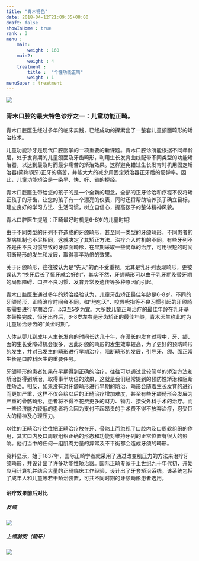 ```yaml
---
title: "青木特色"
date: 2018-04-12T21:09:35+08:00
draft: false
showInHome : true
rank : 3
menu :
    main:
        weight : 160
    main2:
        weight : 4
    treatment : 
        title :  "个性功能正畸"
        weight : 1
menuSuper : treatment
---
```


![](/img/gxgn.jpg)

### 青木口腔的最大特色诊疗之一：儿童功能正畸。

青木口腔医生经过多年的临床实践，已经成功的探索出了一整套儿童颌面畸形的矫治技术。

儿童功能矫牙是现代口腔医学的一项重要的新课题。青木口腔诊所能根据不同年龄层，处于发育期的儿童颌面及牙齿畸形，利用生长发育曲线配带不同类型的功能矫治器，以达到最及时而最少痛苦的矫治效果。这样避免错过生长发育时机用固定矫治器(简称钢牙)正牙的痛苦，并能大大的减少用固定矫治器正牙后的反弹率。因此，儿童功能矫治是一条早、快、好、省的捷经。

青木口腔医生带给您的孩子的是一个全新的理念，全部的正牙诊治和疗程不仅将矫正孩子的牙齿，让您的孩子有一个漂亮的仪表，同时还将帮助培养孩子确立目标，建立良好的学习方法、生活习惯，树立自信心，提高孩子的整体精神风貌。

青木口腔医生提醒：正畸最好时机是6-8岁的儿童时期!

由于不同类型的牙列不齐造成的牙颌畸形，甚至同一类型的牙颌畸形，不同患者的发病机制也不尽相同，这就决定了其矫正方法、治疗介入时机的不同。有些牙列不齐是由不良习惯导致的牙颌面畸形，在早期采取一些简单的治疗，可用很短的时间阻断畸形的发生和发展，取得事半功倍的效果。

关于牙颌畸形，往往被认为是“先天”的而不受重视。尤其是乳牙列表现畸形，更被误认为“换牙后长了恒牙就会好的”，其实不然，牙颌畸形可以由于乳牙期及替牙期的局部障碍、口腔不良习惯、发育异常及遗传等多种原因而引起。

青木口腔医生通过多年的矫治经验认为，儿童牙齿矫正最佳年龄是6-8岁。不同的牙颌畸形，正畸治疗时间会不同。如“地包天”、咬唇吮指等不良习惯引起的牙颌畸形需要进行早期治疗，以3至5岁为宜。大多数儿童正畸治疗的最佳年龄在乳牙基本替换完成，恒牙出齐后，6-8岁左右是牙齿矫正的最佳年龄，青木医生称此时为儿童矫治牙齿的“黄金时期”。

人体从婴儿到成年人生长发育的时间长达几十年，在漫长的发育过程中，牙、颌、面的生长受障碍机会很多，因此牙颌的畸形的发生效率较高，为了更好的预防畸形的发生，并对已发生的畸形进行早期治疗，阻断畸形的发展，引导牙、颌、面正常生长是口腔科医生的重要任务。

牙颌畸形的患者如果在早期得到正确的治疗，往往可以通过比较简单的矫治方法和矫治器得到矫治，取得事半功倍的效果，这就是我们经常提到的预防性矫治和阻断性矫治。相反，如果没有对牙颌畸形进行早期的防治，畸形会随着生长发育的进行而更加严重，这样不仅会给以后的正畸治疗增加难度，甚至有些牙颌畸形会发展为严重的骨骼畸形，患者将不得不花费更多的财力、物力、接受外科手术的治疗。而一些经济能力较低的患者将会因为支付不起昂贵的手术费不得不放弃治疗，忍受巨大的精神及心理压力。

以往的正畸治疗往往把正畸治疗放在牙、骨骼上而忽视了口腔内及口周软组织的作用，其实口内及口周软组织正确的形态和功能对维持牙列的正常位置有很大的影响。他们当中的任何一组肌肉力量的异常及不平衡都会造成牙颌的畸形。

资料显示，始于1837年，国际正畸学者就采用了通过改变肌压力的方法来治疗牙颌畸形，并设计出了许多功能性矫治器。国际正畸专家于上世纪九十年代初，开始应用计算机并结合大量的正畸临床工作经验，设计出了牙套矫治系统。该系统包括了成年人和儿童等若干矫治装置，可共不同时期的牙颌畸形患者选用。

#### 治疗效果前后对比

##### 反颌

![](/img/003.jpg)

##### 上颌前突（龅牙）

![](/img/002.jpg)
